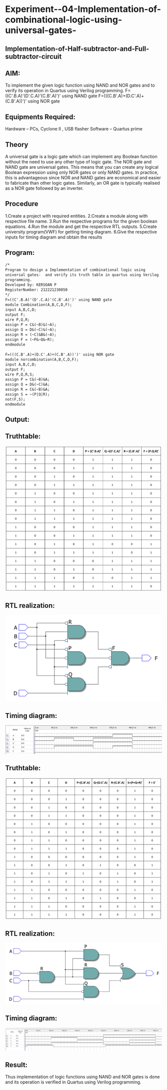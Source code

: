 # Experiment--04-Implementation-of-combinational-logic-using-universal-gates-
 ## Implementation-of-Half-subtractor-and-Full-subtractor-circuit
## AIM:
To implement the given logic function using NAND and NOR gates and to verify its operation in Quartus using Verilog programming.
F=((C'.B.A)'(D'.C.A)'(C.B'.A)')' using NAND gate
F=(((C.B'.A)+(D.C'.A)+(C.B'.A))')' using NOR gate


## Equipments Required:
Hardware – PCs, Cyclone II , USB flasher
Software – Quartus prime
## Theory
 A universal gate is a logic gate which can implement any Boolean function without the need to use any other type of logic gate. The NOR gate and NAND gate are universal gates. This means that you can create any logical Boolean expression using only NOR gates or only NAND gates. In practice, this is advantageous since NOR and NAND gates are economical and easier to fabricate than other logic gates. Similarly, an OR gate is typically realised as a NOR gate followed by an inverter.
 
 
 


## Procedure
1.Create a project with required entities. 
2.Create a module along with respective file name. 
3.Run the respective programs for the given boolean equations. 
4.Run the module and get the respective RTL outputs. 
5.Create university program(VWF) for getting timing diagram. 
6.Give the respective inputs for timing diagram and obtain the results





## Program:
```
/*
Program to design a Implementation of combinational logic using universal gates-  and verify its truth table in quartus using Verilog programming.
Developed by: KERSOAN P
RegisterNumber: 212221230050
*/
F=((C'.B.A)'(D'.C.A)'(C.B'.A)')' using NAND gate
module Combination(A,B,C,D,F);
input A,B,C,D;
output F;
wire P,Q,R;
assign P = C&(~B)&(~A);
assign Q = D&(~C)&(~A);
assign R = (~C)&B&(~A);
assign F = (~P&~Q&~R);
endmodule

F=(((C.B'.A)+(D.C'.A)+(C.B'.A))')' using NOR gate
module norcombination(A,B,C,D,F);
input A,B,C,D;
output F;
wire P,Q,R,S;
assign P = C&(~B)&A;
assign Q = D&(~C)&A;
assign R = C&(~B)&A;
assign S = ~(P|Q|R);
not(F,S);
endmodule
```

## Output:

## Truthtable:
![git](1.png)



##  RTL realization:
![git](2.png)


## Timing diagram:
![git](3.jpeg) 
## Truthtable:
![git](4.png)



##  RTL realization:
![git](5.png)


## Timing diagram:
![git](6.jpeg) 

## Result:
Thus implementation of logic functions using NAND and NOR gates is done and its operation is verified in Quartus using Verilog programming.
 
